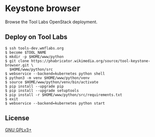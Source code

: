 Keystone browser
================

Browse the Tool Labs OpenStack deployment.

Deploy on Tool Labs
-------------------
```
$ ssh tools-dev.wmflabs.org
$ become $TOOL_NAME
$ mkdir -p $HOME/www/python
$ git clone https://phabricator.wikimedia.org/source/tool-keystone-browser.git \
  $HOME/www/python/src
$ webservice --backend=kubernetes python shell
$ python3 -m venv $HOME/www/python/venv
$ source $HOME/www/python/venv/bin/activate
$ pip install --upgrade pip
$ pip install --upgrade setuptools
$ pip install -r $HOME/www/python/src/requirements.txt
$ exit
$ webservice --backend=kubernetes python start
```

License
-------
[GNU GPLv3+](//www.gnu.org/copyleft/gpl.html "GNU GPLv3+")
